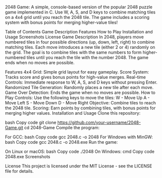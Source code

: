 2048 Game:
A simple, console-based version of the popular 2048 puzzle game implemented in C. Use W, A, S, and D keys to combine matching tiles on a 4x4 grid until you reach the 2048 tile. The game includes a scoring system with bonus points for merging higher-value tiles!

Table of Contents
Game Description
Features
How to Play
Installation and Usage
Screenshots
License
Game Description
In 2048, players move numbered tiles in four possible directions (up, down, left, right) to combine matching tiles. Each move introduces a new tile (either 2 or 4) randomly on the grid. The goal is to combine tiles with the same numbers to form higher-numbered tiles until you reach the tile with the number 2048. The game ends when no moves are possible.

Features
4x4 Grid: Simple grid layout for easy gameplay.
Score System: Tracks score and gives bonus points for high-value merges.
Real-time Controls: Immediate response to W, A, S, and D keys without pressing Enter.
Randomized Tile Generation: Randomly places a new tile after each move.
Game Over Detection: Ends the game when no moves are possible.
How to Play
Controls:
Use the following keys to move the tiles:
W - Move Up
A - Move Left
S - Move Down
D - Move Right
Objective: Combine tiles to reach the 2048 tile.
Scoring: Earn points by combining tiles, with bonus points for merging higher values.
Installation and Usage
Clone this repository:

bash
Copy code
git clone https://github.com/your-username/2048-Game.git
cd 2048-Game
Compile the program:

For GCC:
bash
Copy code
gcc 2048.c -o 2048
For Windows with MinGW:
bash
Copy code
gcc 2048.c -o 2048.exe
Run the game:

On Linux or macOS:
bash
Copy code
./2048
On Windows:
cmd
Copy code
2048.exe
Screenshots
<!-- Include any screenshots you have, e.g., sample game grid or gameplay screenshots -->
License
This project is licensed under the MIT License - see the LICENSE file for details.
